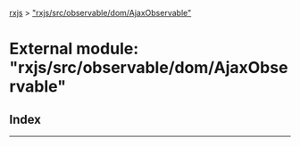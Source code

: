 [rxjs](../README.md) > ["rxjs/src/observable/dom/AjaxObservable"](../modules/_rxjs_src_observable_dom_ajaxobservable_.md)

# External module: "rxjs/src/observable/dom/AjaxObservable"

## Index

---

